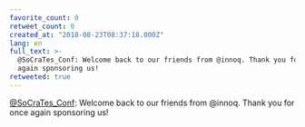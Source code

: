 ```yaml
---
favorite_count: 0
retweet_count: 0
created_at: "2018-08-23T08:37:18.000Z"
lang: en
full_text: >-
  @SoCraTes_Conf: Welcome back to our friends from @innoq. Thank you for once
  again sponsoring us!
retweeted: true
---
```


[@SoCraTes_Conf](https://twitter.com/SoCraTes_Conf): Welcome back to our friends
from @innoq. Thank you for once again sponsoring us!
